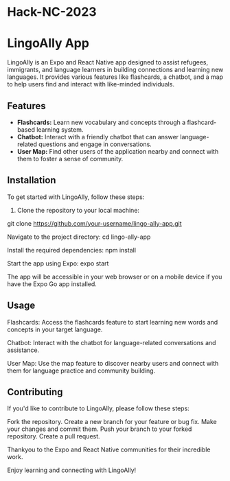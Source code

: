 # Hack-NC-2023
# LingoAlly App

LingoAlly is an Expo and React Native app designed to assist refugees, immigrants, and language learners in building connections and learning new languages. It provides various features like flashcards, a chatbot, and a map to help users find and interact with like-minded individuals.

## Features

- **Flashcards:** Learn new vocabulary and concepts through a flashcard-based learning system.
- **Chatbot:** Interact with a friendly chatbot that can answer language-related questions and engage in conversations.
- **User Map:** Find other users of the application nearby and connect with them to foster a sense of community.

## Installation

To get started with LingoAlly, follow these steps:

1. Clone the repository to your local machine:


git clone https://github.com/your-username/lingo-ally-app.git

Navigate to the project directory:
cd lingo-ally-app

Install the required dependencies:
npm install

Start the app using Expo:
expo start

The app will be accessible in your web browser or on a mobile device if you have the Expo Go app installed.

## Usage
Flashcards: Access the flashcards feature to start learning new words and concepts in your target language.

Chatbot: Interact with the chatbot for language-related conversations and assistance.

User Map: Use the map feature to discover nearby users and connect with them for language practice and community building.

## Contributing
If you'd like to contribute to LingoAlly, please follow these steps:

Fork the repository.
Create a new branch for your feature or bug fix.
Make your changes and commit them.
Push your branch to your forked repository.
Create a pull request.

Thankyou to the Expo and React Native communities for their incredible work.

Enjoy learning and connecting with LingoAlly!
